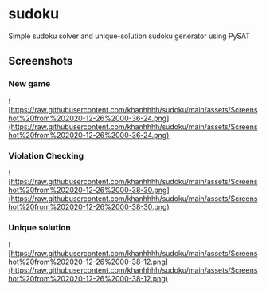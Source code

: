 # sudoku

Simple sudoku solver and unique-solution sudoku generator using PySAT

## Screenshots

### New game

![https://raw.githubusercontent.com/khanhhhh/sudoku/main/assets/Screenshot%20from%202020-12-26%2000-36-24.png](https://raw.githubusercontent.com/khanhhhh/sudoku/main/assets/Screenshot%20from%202020-12-26%2000-36-24.png)

### Violation Checking

![https://raw.githubusercontent.com/khanhhhh/sudoku/main/assets/Screenshot%20from%202020-12-26%2000-38-30.png](https://raw.githubusercontent.com/khanhhhh/sudoku/main/assets/Screenshot%20from%202020-12-26%2000-38-30.png)

### Unique solution

![https://raw.githubusercontent.com/khanhhhh/sudoku/main/assets/Screenshot%20from%202020-12-26%2000-38-12.png](https://raw.githubusercontent.com/khanhhhh/sudoku/main/assets/Screenshot%20from%202020-12-26%2000-38-12.png)
